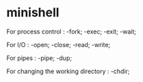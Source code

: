 # minishell

For process control :
-fork;
-exec;
-exit;
-wait;

For I/O :
-open;
-close;
-read;
-write;

For pipes :
-pipe;
-dup;

For changing the working directory :
-chdir;
